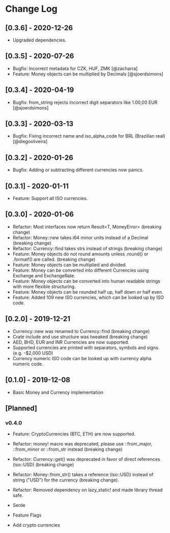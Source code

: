# Change Log

## [0.3.6] - 2020-12-26

* Upgraded dependencies.

## [0.3.5] - 2020-07-26

* Bugfix: Incorrect metadata for CZK, HUF, ZMK [@zacharra]
* Feature: Money objects can be multiplied by Decimals [@sjoerdsimons]

## [0.3.4] - 2020-04-19

* Bugfix: from_string rejects incorrect digit separators like 1.00,00 EUR [@sjoerdsimons]

## [0.3.3] - 2020-03-13

* Bugfix: Fixing incorrect name and iso_alpha_code for BRL (Brazilian real) [@diegooliveira]

## [0.3.2] - 2020-01-26

* Bugfix: Adding or subtracting different currencies now panics.

## [0.3.1] - 2020-01-11

* Feature: Support all ISO currencies.

## [0.3.0] - 2020-01-06

* Refactor: Most interfaces now return Result<T, MoneyError>  (breaking change)
* Refactor: Money::new takes i64 minor units instead of a Decimal (breaking change)
* Refactor: Currency::find takes strs instead of strings (breaking change)
* Feature: Money objects do not round amounts unless .round() or .format!() are called. (breaking change)
* Feature: Money objects can be multiplied and divided.
* Feature: Money can be converted into different Currencies using Exchange and ExchangeRate.  
* Feature: Money objects can be converted into human readable strings with more flexible structuring.
* Feature: Money objects can be rounded half up, half down or half even.
* Feature: Added 109 new ISO currencies, which can be looked up by ISO code.

## [0.2.0] - 2019-12-21

* Currency::new was renamed to Currency::find (breaking change)
* Crate include and use structure was tweaked (breaking change)
* AED, BHD, EUR and INR Currencies are now supported.
* Supported currencies are printed with separators, symbols and signs. (e.g. -$2,000 USD)
* Currency numeric ISO code can be looked up with currency alpha numeric code.

## [0.1.0] - 2019-12-08

* Basic Money and Currency implementation

## [Planned]

### v0.4.0

* Feature: CryptoCurrencies (BTC, ETH) are now supported.
* Refactor: money! macro was deprecated, please use ::from_major, ::from_minor or ::from_str instead  (breaking change)
* Refactor: Currency::get() was deprecated in favor of direct references (iso::USD)  (breaking change)
* Refactor: Money::from_str() takes a reference (iso::USD) instead of string ("USD") for the currency (breaking change).
* Refactor: Removed dependency on lazy_static! and made library thread safe.

* Serde
* Feature Flags
* Add crypto currencies
